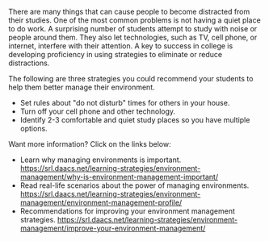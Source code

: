 There are many things that can cause people to become distracted from their studies. One of the most common problems is not having a quiet place to do work. A surprising number of students attempt to study with noise or people around them. They also let technologies, such as TV, cell phone, or internet, interfere with their attention. A key to success in college is developing proficiency in using strategies to eliminate or reduce distractions.

The following are three strategies you could recommend your students to help them better manage their environment. 
* Set rules about "do not disturb" times for others in your house.
* Turn off your cell phone and other technology.
* Identify 2-3 comfortable and quiet study places so you have multiple options.

Want more information? Click on the links below:
* Learn why managing environments is important. https://srl.daacs.net/learning-strategies/environment-management/why-is-environment-management-important/
* Read real-life scenarios about the power of managing environments. https://srl.daacs.net/learning-strategies/environment-management/environment-management-profile/
* Recommendations for improving your environment management strategies. https://srl.daacs.net/learning-strategies/environment-management/improve-your-environment-management/
